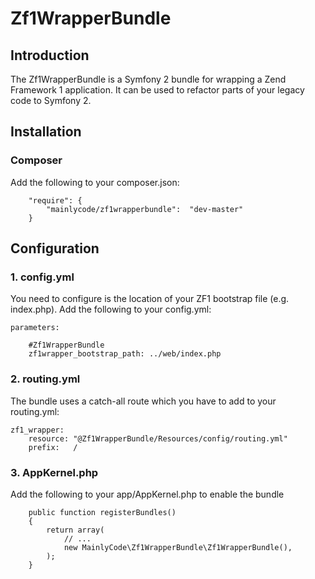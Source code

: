 Zf1WrapperBundle
================

## Introduction 

The Zf1WrapperBundle is a Symfony 2 bundle for wrapping a Zend Framework 1 application.
It can be used to refactor parts of your legacy code to Symfony 2.


## Installation

### Composer ###
Add the following to your composer.json:
```
    "require": {
        "mainlycode/zf1wrapperbundle":  "dev-master"
    }
```

## Configuration ##

### 1. config.yml ###
You need to configure is the location of your ZF1 bootstrap file (e.g. index.php).
Add the following to your config.yml:
```
parameters:

    #Zf1WrapperBundle
    zf1wrapper_bootstrap_path: ../web/index.php
```

### 2. routing.yml
The bundle uses a catch-all route which you have to add to your routing.yml:
```
zf1_wrapper:
    resource: "@Zf1WrapperBundle/Resources/config/routing.yml"
    prefix:   /
```

### 3. AppKernel.php ###
Add the following to your app/AppKernel.php to enable the bundle

```
    public function registerBundles()
    {
        return array(
            // ...
            new MainlyCode\Zf1WrapperBundle\Zf1WrapperBundle(),
        );
    }

```

